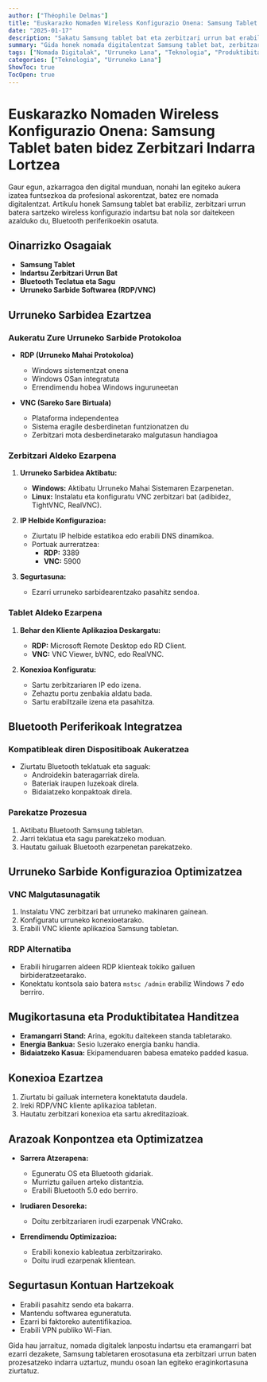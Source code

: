 ```yaml
---
author: ["Théophile Delmas"]
title: "Euskarazko Nomaden Wireless Konfigurazio Onena: Samsung Tablet baten bidez Zerbitzari Indarra Lortzea"
date: "2025-01-17"
description: "Sakatu Samsung tablet bat eta zerbitzari urrun bat erabiliz, nomada digitalentzat perfektua den wireless konfigurazio indartsu eta eramangarria sortzen ikasi."
summary: "Gida honek nomada digitalentzat Samsung tablet bat, zerbitzari urrun bat eta Bluetooth periferikoak erabiliz wireless lanpostu bat ezartzeko prozesu pausoz pauso bat eskaintzen du, mugikortasunean produktibitatea ziurtatuz."
tags: ["Nomada Digitalak", "Urruneko Lana", "Teknologia", "Produktibitatea"]
categories: ["Teknologia", "Urruneko Lana"]
ShowToc: true
TocOpen: true
---
```


# Euskarazko Nomaden Wireless Konfigurazio Onena: Samsung Tablet baten bidez Zerbitzari Indarra Lortzea

Gaur egun, azkarragoa den digital munduan, nonahi lan egiteko aukera izatea funtsezkoa da profesional askorentzat, batez ere nomada digitalentzat. Artikulu honek Samsung tablet bat erabiliz, zerbitzari urrun batera sartzeko wireless konfigurazio indartsu bat nola sor daitekeen azalduko du, Bluetooth periferikoekin osatuta.

## Oinarrizko Osagaiak

- **Samsung Tablet**
- **Indartsu Zerbitzari Urrun Bat**
- **Bluetooth Teclatua eta Sagu**
- **Urruneko Sarbide Softwarea (RDP/VNC)**

## Urruneko Sarbidea Ezartzea

### Aukeratu Zure Urruneko Sarbide Protokoloa

- **RDP (Urruneko Mahai Protokoloa)**
  - Windows sistementzat onena
  - Windows OSan integratuta
  - Errendimendu hobea Windows inguruneetan

- **VNC (Sareko Sare Birtuala)**
  - Plataforma independentea
  - Sistema eragile desberdinetan funtzionatzen du
  - Zerbitzari mota desberdinetarako malgutasun handiagoa

### Zerbitzari Aldeko Ezarpena

1. **Urruneko Sarbidea Aktibatu:**
   - **Windows:** Aktibatu Urruneko Mahai Sistemaren Ezarpenetan.
   - **Linux:** Instalatu eta konfiguratu VNC zerbitzari bat (adibidez, TightVNC, RealVNC).

2. **IP Helbide Konfigurazioa:**
   - Ziurtatu IP helbide estatikoa edo erabili DNS dinamikoa.
   - Portuak aurreratzea:
     - **RDP:** 3389
     - **VNC:** 5900

3. **Segurtasuna:**
   - Ezarri urruneko sarbidearentzako pasahitz sendoa.

### Tablet Aldeko Ezarpena

1. **Behar den Kliente Aplikazioa Deskargatu:**
   - **RDP:** Microsoft Remote Desktop edo RD Client.
   - **VNC:** VNC Viewer, bVNC, edo RealVNC.

2. **Konexioa Konfiguratu:**
   - Sartu zerbitzariaren IP edo izena.
   - Zehaztu portu zenbakia aldatu bada.
   - Sartu erabiltzaile izena eta pasahitza.

## Bluetooth Periferikoak Integratzea

### Kompatibleak diren Dispositiboak Aukeratzea

- Ziurtatu Bluetooth teklatuak eta saguak:
  - Androidekin bateragarriak direla.
  - Bateriak iraupen luzekoak direla.
  - Bidaiatzeko konpaktoak direla.

### Parekatze Prozesua

1. Aktibatu Bluetooth Samsung tabletan.
2. Jarri teklatua eta sagu parekatzeko moduan.
3. Hautatu gailuak Bluetooth ezarpenetan parekatzeko.

## Urruneko Sarbide Konfigurazioa Optimizatzea

### VNC Malgutasunagatik

1. Instalatu VNC zerbitzari bat urruneko makinaren gainean.
2. Konfiguratu urruneko konexioetarako.
3. Erabili VNC kliente aplikazioa Samsung tabletan.

### RDP Alternatiba

- Erabili hirugarren aldeen RDP klienteak tokiko gailuen birbideratzeetarako.
- Konektatu kontsola saio batera `mstsc /admin` erabiliz Windows 7 edo berriro.

## Mugikortasuna eta Produktibitatea Handitzea

- **Eramangarri Stand:** Arina, egokitu daitekeen standa tabletarako.
- **Energia Bankua:** Sesio luzerako energia banku handia.
- **Bidaiatzeko Kasua:** Ekipamenduaren babesa emateko padded kasua.

## Konexioa Ezartzea

1. Ziurtatu bi gailuak internetera konektatuta daudela.
2. Ireki RDP/VNC kliente aplikazioa tabletan.
3. Hautatu zerbitzari konexioa eta sartu akreditazioak.

## Arazoak Konpontzea eta Optimizatzea

- **Sarrera Atzerapena:**
  - Eguneratu OS eta Bluetooth gidariak.
  - Murriztu gailuen arteko distantzia.
  - Erabili Bluetooth 5.0 edo berriro.

- **Irudiaren Desoreka:**
  - Doitu zerbitzariaren irudi ezarpenak VNCrako.

- **Errendimendu Optimizazioa:**
  - Erabili konexio kableatua zerbitzarirako.
  - Doitu irudi ezarpenak klientean.

## Segurtasun Kontuan Hartzekoak

- Erabili pasahitz sendo eta bakarra.
- Mantendu softwarea eguneratuta.
- Ezarri bi faktoreko autentifikazioa.
- Erabili VPN publiko Wi-Fian.

Gida hau jarraituz, nomada digitalek lanpostu indartsu eta eramangarri bat ezarri dezakete, Samsung tabletaren erosotasuna eta zerbitzari urrun baten prozesatzeko indarra uztartuz, mundu osoan lan egiteko eraginkortasuna ziurtatuz.